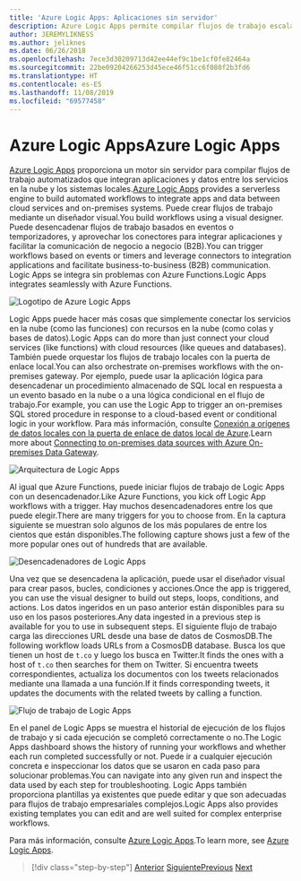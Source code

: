 ```yaml
---
title: 'Azure Logic Apps: Aplicaciones sin servidor'
description: Azure Logic Apps permite compilar flujos de trabajo escalables automatizados que integran aplicaciones y datos en los servicios en la nube y los sistemas locales.
author: JEREMYLIKNESS
ms.author: jeliknes
ms.date: 06/26/2018
ms.openlocfilehash: 7ece3d30209713d42ee44ef9c1be1cf0fe82464a
ms.sourcegitcommit: 22be09204266253d45ece46f51cc6f080f2b3fd6
ms.translationtype: HT
ms.contentlocale: es-ES
ms.lasthandoff: 11/08/2019
ms.locfileid: "69577458"
---
```

# <a name="azure-logic-apps"></a><span data-ttu-id="9aa62-103">Azure Logic Apps</span><span class="sxs-lookup"><span data-stu-id="9aa62-103">Azure Logic Apps</span></span>

<span data-ttu-id="9aa62-104">[Azure Logic Apps](https://docs.microsoft.com/azure/logic-apps) proporciona un motor sin servidor para compilar flujos de trabajo automatizados que integran aplicaciones y datos entre los servicios en la nube y los sistemas locales.</span><span class="sxs-lookup"><span data-stu-id="9aa62-104">[Azure Logic Apps](https://docs.microsoft.com/azure/logic-apps) provides a serverless engine to build automated workflows to integrate apps and data between cloud services and on-premises systems.</span></span> <span data-ttu-id="9aa62-105">Puede crear flujos de trabajo mediante un diseñador visual.</span><span class="sxs-lookup"><span data-stu-id="9aa62-105">You build workflows using a visual designer.</span></span> <span data-ttu-id="9aa62-106">Puede desencadenar flujos de trabajo basados en eventos o temporizadores, y aprovechar los conectores para integrar aplicaciones y facilitar la comunicación de negocio a negocio (B2B).</span><span class="sxs-lookup"><span data-stu-id="9aa62-106">You can trigger workflows based on events or timers and leverage connectors to integration applications and facilitate business-to-business (B2B) communication.</span></span> <span data-ttu-id="9aa62-107">Logic Apps se integra sin problemas con Azure Functions.</span><span class="sxs-lookup"><span data-stu-id="9aa62-107">Logic Apps integrates seamlessly with Azure Functions.</span></span>

![Logotipo de Azure Logic Apps](./media/logic-apps-logo.png)

<span data-ttu-id="9aa62-109">Logic Apps puede hacer más cosas que simplemente conectar los servicios en la nube (como las funciones) con recursos en la nube (como colas y bases de datos).</span><span class="sxs-lookup"><span data-stu-id="9aa62-109">Logic Apps can do more than just connect your cloud services (like functions) with cloud resources (like queues and databases).</span></span> <span data-ttu-id="9aa62-110">También puede orquestar los flujos de trabajo locales con la puerta de enlace local.</span><span class="sxs-lookup"><span data-stu-id="9aa62-110">You can also orchestrate on-premises workflows with the on-premises gateway.</span></span> <span data-ttu-id="9aa62-111">Por ejemplo, puede usar la aplicación lógica para desencadenar un procedimiento almacenado de SQL local en respuesta a un evento basado en la nube o a una lógica condicional en el flujo de trabajo.</span><span class="sxs-lookup"><span data-stu-id="9aa62-111">For example, you can use the Logic App to trigger an on-premises SQL stored procedure in response to a cloud-based event or conditional logic in your workflow.</span></span> <span data-ttu-id="9aa62-112">Para más información, consulte [Conexión a orígenes de datos locales con la puerta de enlace de datos local de Azure](https://docs.microsoft.com/azure/analysis-services/analysis-services-gateway).</span><span class="sxs-lookup"><span data-stu-id="9aa62-112">Learn more about [Connecting to on-premises data sources with Azure On-premises Data Gateway](https://docs.microsoft.com/azure/analysis-services/analysis-services-gateway).</span></span>

![Arquitectura de Logic Apps](./media/logic-apps-architecture.png)

<span data-ttu-id="9aa62-114">Al igual que Azure Functions, puede iniciar flujos de trabajo de Logic Apps con un desencadenador.</span><span class="sxs-lookup"><span data-stu-id="9aa62-114">Like Azure Functions, you kick off Logic App workflows with a trigger.</span></span> <span data-ttu-id="9aa62-115">Hay muchos desencadenadores entre los que puede elegir.</span><span class="sxs-lookup"><span data-stu-id="9aa62-115">There are many triggers for you to choose from.</span></span> <span data-ttu-id="9aa62-116">En la captura siguiente se muestran solo algunos de los más populares de entre los cientos que están disponibles.</span><span class="sxs-lookup"><span data-stu-id="9aa62-116">The following capture shows just a few of the more popular ones out of hundreds that are available.</span></span>

![Desencadenadores de Logic Apps](./media/logic-app-triggers.png)

<span data-ttu-id="9aa62-118">Una vez que se desencadena la aplicación, puede usar el diseñador visual para crear pasos, bucles, condiciones y acciones.</span><span class="sxs-lookup"><span data-stu-id="9aa62-118">Once the app is triggered, you can use the visual designer to build out steps, loops, conditions, and actions.</span></span> <span data-ttu-id="9aa62-119">Los datos ingeridos en un paso anterior están disponibles para su uso en los pasos posteriores.</span><span class="sxs-lookup"><span data-stu-id="9aa62-119">Any data ingested in a previous step is available for you to use in subsequent steps.</span></span> <span data-ttu-id="9aa62-120">El siguiente flujo de trabajo carga las direcciones URL desde una base de datos de CosmosDB.</span><span class="sxs-lookup"><span data-stu-id="9aa62-120">The following workflow loads URLs from a CosmosDB database.</span></span> <span data-ttu-id="9aa62-121">Busca los que tienen un host de `t.co` y luego los busca en Twitter.</span><span class="sxs-lookup"><span data-stu-id="9aa62-121">It finds the ones with a host of `t.co` then searches for them on Twitter.</span></span> <span data-ttu-id="9aa62-122">Si encuentra tweets correspondientes, actualiza los documentos con los tweets relacionados mediante una llamada a una función.</span><span class="sxs-lookup"><span data-stu-id="9aa62-122">If it finds corresponding tweets, it updates the documents with the related tweets by calling a function.</span></span>

![Flujo de trabajo de Logic Apps](./media/logic-app-workflow.png)

<span data-ttu-id="9aa62-124">En el panel de Logic Apps se muestra el historial de ejecución de los flujos de trabajo y si cada ejecución se completó correctamente o no.</span><span class="sxs-lookup"><span data-stu-id="9aa62-124">The Logic Apps dashboard shows the history of running your workflows and whether each run completed successfully or not.</span></span> <span data-ttu-id="9aa62-125">Puede ir a cualquier ejecución concreta e inspeccionar los datos que se usaron en cada paso para solucionar problemas.</span><span class="sxs-lookup"><span data-stu-id="9aa62-125">You can navigate into any given run and inspect the data used by each step for troubleshooting.</span></span> <span data-ttu-id="9aa62-126">Logic Apps también proporciona plantillas ya existentes que puede editar y que son adecuadas para flujos de trabajo empresariales complejos.</span><span class="sxs-lookup"><span data-stu-id="9aa62-126">Logic Apps also provides existing templates you can edit and are well suited for complex enterprise workflows.</span></span>

<span data-ttu-id="9aa62-127">Para más información, consulte [Azure Logic Apps](https://docs.microsoft.com/azure/logic-apps).</span><span class="sxs-lookup"><span data-stu-id="9aa62-127">To learn more, see [Azure Logic Apps](https://docs.microsoft.com/azure/logic-apps).</span></span>

>[!div class="step-by-step"]
><span data-ttu-id="9aa62-128">[Anterior](application-insights.md)
>[Siguiente](event-grid.md)</span><span class="sxs-lookup"><span data-stu-id="9aa62-128">[Previous](application-insights.md)
[Next](event-grid.md)</span></span>
